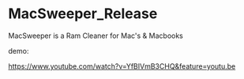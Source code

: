 # MacSweeper_Release
MacSweeper is a Ram Cleaner for Mac's & Macbooks

demo:

https://www.youtube.com/watch?v=YfBIVmB3CHQ&feature=youtu.be
